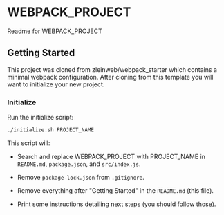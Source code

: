 # WEBPACK_PROJECT

Readme for WEBPACK_PROJECT

## Getting Started

This project was cloned from zleinweb/webpack_starter which contains a minimal webpack configuration. After cloning from this template you will want to initialize your new project.

### Initialize

Run the initialize script:

```bash
./initialize.sh PROJECT_NAME
```

This script will:

- Search and replace WEBPACK_PROJECT with PROJECT_NAME in `README.md`, `package.json`, and `src/index.js`.

- Remove `package-lock.json` from `.gitignore`.

- Remove everything after "Getting Started" in the `README.md` (this file).

- Print some instructions detailing next steps (you should follow those).
